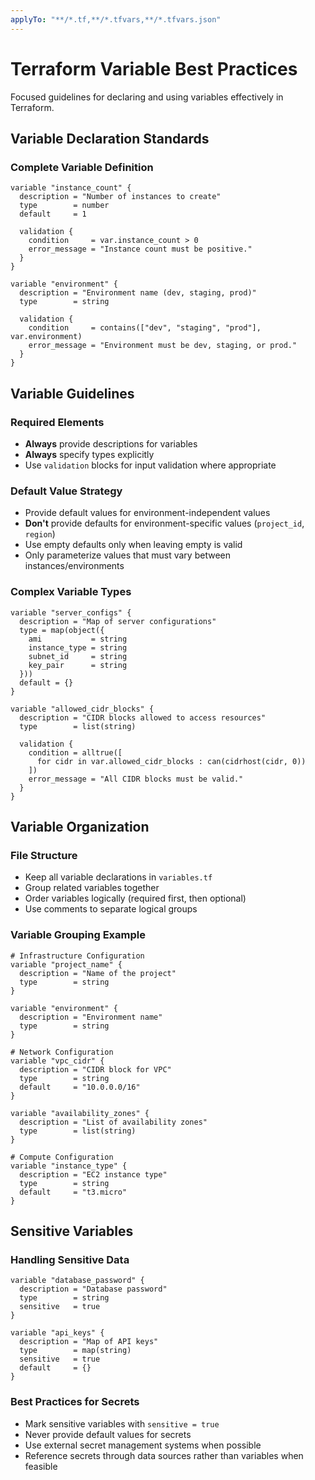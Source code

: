 ```yaml
---
applyTo: "**/*.tf,**/*.tfvars,**/*.tfvars.json"
---
```


# Terraform Variable Best Practices

Focused guidelines for declaring and using variables effectively in Terraform.

## Variable Declaration Standards

### Complete Variable Definition

```hcl
variable "instance_count" {
  description = "Number of instances to create"
  type        = number
  default     = 1

  validation {
    condition     = var.instance_count > 0
    error_message = "Instance count must be positive."
  }
}

variable "environment" {
  description = "Environment name (dev, staging, prod)"
  type        = string

  validation {
    condition     = contains(["dev", "staging", "prod"], var.environment)
    error_message = "Environment must be dev, staging, or prod."
  }
}
```

## Variable Guidelines

### Required Elements

- **Always** provide descriptions for variables
- **Always** specify types explicitly
- Use `validation` blocks for input validation where appropriate

### Default Value Strategy

- Provide default values for environment-independent values
- **Don't** provide defaults for environment-specific values (`project_id`, `region`)
- Use empty defaults only when leaving empty is valid
- Only parameterize values that must vary between instances/environments

### Complex Variable Types

```hcl
variable "server_configs" {
  description = "Map of server configurations"
  type = map(object({
    ami           = string
    instance_type = string
    subnet_id     = string
    key_pair      = string
  }))
  default = {}
}

variable "allowed_cidr_blocks" {
  description = "CIDR blocks allowed to access resources"
  type        = list(string)

  validation {
    condition = alltrue([
      for cidr in var.allowed_cidr_blocks : can(cidrhost(cidr, 0))
    ])
    error_message = "All CIDR blocks must be valid."
  }
}
```

## Variable Organization

### File Structure

- Keep all variable declarations in `variables.tf`
- Group related variables together
- Order variables logically (required first, then optional)
- Use comments to separate logical groups

### Variable Grouping Example

```hcl
# Infrastructure Configuration
variable "project_name" {
  description = "Name of the project"
  type        = string
}

variable "environment" {
  description = "Environment name"
  type        = string
}

# Network Configuration
variable "vpc_cidr" {
  description = "CIDR block for VPC"
  type        = string
  default     = "10.0.0.0/16"
}

variable "availability_zones" {
  description = "List of availability zones"
  type        = list(string)
}

# Compute Configuration
variable "instance_type" {
  description = "EC2 instance type"
  type        = string
  default     = "t3.micro"
}
```

## Sensitive Variables

### Handling Sensitive Data

```hcl
variable "database_password" {
  description = "Database password"
  type        = string
  sensitive   = true
}

variable "api_keys" {
  description = "Map of API keys"
  type        = map(string)
  sensitive   = true
  default     = {}
}
```

### Best Practices for Secrets

- Mark sensitive variables with `sensitive = true`
- Never provide default values for secrets
- Use external secret management systems when possible
- Reference secrets through data sources rather than variables when feasible
